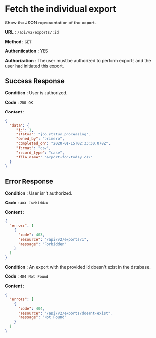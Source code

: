 # Fetch the individual export

Show the JSON representation of the export. 

**URL** : `/api/v2/exports/:id`

**Method** : `GET`

**Authentication** : YES

**Authorization** : The user must be authorized to perform exports 
and the user had initiated this export.


## Success Response

**Condition** : User is authorized.

**Code** : `200 OK`

**Content** :

```json
{
  "data": {
     "id": 1,
     "status": "job.status.processing",
     "owned_by": "primero",
     "completed_on": "2020-01-15T02:33:30.078Z",
     "format": "csv",
     "record_type": "case",
     "file_name": "export-for-today.csv"
  }
}
```

## Error Response

**Condition** : User isn't authorized.

**Code** : `403 Forbidden`

**Content** :

```json
{
  "errors": [
    {
      "code": 403,
      "resource": "/api/v2/exports/1",
      "message": "Forbidden"
    }
  ]
}

```
**Condition** : An export with the provided id doesn't exist in the database.

**Code** : `404 Not Found`

**Content** :

```json
{
  "errors": [
    {
      "code": 404,
      "resource": "/api/v2/exports/doesnt-exist",
      "message": "Not Found"
    }
  ]
}

```
